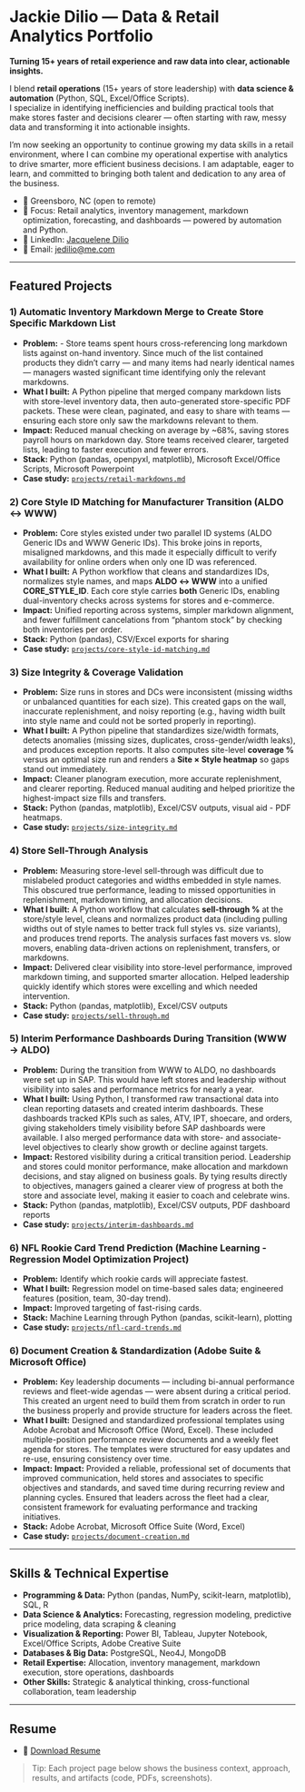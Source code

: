 # Jackie Dilio — Data & Retail Analytics Portfolio

**Turning 15+ years of retail experience and raw data into clear, actionable insights.**

I blend **retail operations** (15+ years of store leadership) with **data science & automation** (Python, SQL, Excel/Office Scripts).  
I specialize in identifying inefficiencies and building practical tools that make stores faster and decisions clearer — often starting with raw, messy data and transforming it into actionable insights.  

I’m now seeking an opportunity to continue growing my data skills in a retail environment, where I can combine my operational expertise with analytics to drive smarter, more efficient business decisions. I am adaptable, eager to learn, and committed to bringing both talent and dedication to any area of the business.

- 📍 Greensboro, NC (open to remote)
- 💼 Focus: Retail analytics, inventory management, markdown optimization, forecasting, and dashboards — powered by automation and Python.  
- 🔗 LinkedIn: [Jacquelene Dilio](https://www.linkedin.com/in/jacquelene-dilio-687aa58b)  
- 📧 Email: [jedilio@me.com](mailto:jedilio@me.com)  

---

## Featured Projects

### 1) Automatic Inventory Markdown Merge to Create Store Specific Markdown List
- **Problem:** - Store teams spent hours cross-referencing long markdown lists against on-hand inventory. Since much of the list contained products they didn’t carry — and many items had nearly identical names — managers wasted significant time identifying only the relevant markdowns.
- **What I built:** A Python pipeline that merged company markdown lists with store-level inventory data, then auto-generated store-specific PDF packets. These were clean, paginated, and easy to share with teams — ensuring each store only saw the markdowns relevant to them.
- **Impact:** Reduced manual checking on average by ~68%, saving stores payroll hours on markdown day. Store teams received clearer, targeted lists, leading to faster execution and fewer errors.
- **Stack:** Python (pandas, openpyxl, matplotlib), Microsoft Excel/Office Scripts, Microsoft Powerpoint
- **Case study:** [`projects/retail-markdowns.md`](projects/retail-markdowns.md)

### 2) Core Style ID Matching for Manufacturer Transition (ALDO ↔ WWW)
- **Problem:** Core styles existed under two parallel ID systems (ALDO Generic IDs and WWW Generic IDs). This broke joins in reports, misaligned markdowns, and this made it especially difficult to verify availability for online orders when only one ID was referenced.
- **What I built:** A Python workflow that cleans and standardizes IDs, normalizes style names, and maps **ALDO ↔ WWW** into a unified **CORE_STYLE_ID**. Each core style carries **both** Generic IDs, enabling dual-inventory checks across systems for stores and e-commerce.
- **Impact:** Unified reporting across systems, simpler markdown alignment, and fewer fulfillment cancelations from “phantom stock” by checking both inventories per order.
- **Stack:** Python (pandas), CSV/Excel exports for sharing
- **Case study:** [`projects/core-style-id-matching.md`](projects/core-style-id-matching.md)

### 3) Size Integrity & Coverage Validation
- **Problem:** Size runs in stores and DCs were inconsistent (missing widths or unbalanced quantities for each size). This created gaps on the wall, inaccurate replenishment, and noisy reporting (e.g., having width built into style name and could not be sorted properly in reporting).
- **What I built:** A Python pipeline that standardizes size/width formats, detects anomalies (missing sizes, duplicates, cross-gender/width leaks), and produces exception reports. It also computes site-level **coverage %** versus an optimal size run and renders a **Site × Style heatmap** so gaps stand out immediately.
- **Impact:** Cleaner planogram execution, more accurate replenishment, and clearer reporting. Reduced manual auditing and helped prioritize the highest-impact size fills and transfers.
- **Stack:** Python (pandas, matplotlib), Excel/CSV outputs, visual aid - PDF heatmaps.
- **Case study:** [`projects/size-integrity.md`](projects/size-integrity.md)

### 4) Store Sell-Through Analysis
- **Problem:** Measuring store-level sell-through was difficult due to mislabeled product categories and widths embedded in style names. This obscured true performance, leading to missed opportunities in replenishment, markdown timing, and allocation decisions.
- **What I built:** A Python workflow that calculates **sell-through %** at the store/style level, cleans and normalizes product data (including pulling widths out of style names to better track full styles vs. size variants), and produces trend reports. The analysis surfaces fast movers vs. slow movers, enabling data-driven actions on replenishment, transfers, or markdowns.
- **Impact:** Delivered clear visibility into store-level performance, improved markdown timing, and supported smarter allocation. Helped leadership quickly identify which stores were excelling and which needed intervention.
- **Stack:** Python (pandas, matplotlib), Excel/CSV outputs
- **Case study:** [`projects/sell-through.md`](projects/sell-through.md)

### 5) Interim Performance Dashboards During Transition (WWW → ALDO)
- **Problem:** During the transition from WWW to ALDO, no dashboards were set up in SAP. This would have left stores and leadership without visibility into sales and performance metrics for nearly a year.
- **What I built:** Using Python, I transformed raw transactional data into clean reporting datasets and created interim dashboards. These dashboards tracked KPIs such as sales, ATV, IPT, shoecare, and orders, giving stakeholders timely visibility before SAP dashboards were available. I also merged performance data with store- and associate-level objectives to clearly show growth or decline against targets.
- **Impact:** Restored visibility during a critical transition period. Leadership and stores could monitor performance, make allocation and markdown decisions, and stay aligned on business goals. By tying results directly to objectives, managers gained a clearer view of progress at both the store and associate level, making it easier to coach and celebrate wins.
- **Stack:** Python (pandas, matplotlib), Excel/CSV outputs, PDF dashboard reports
- **Case study:** [`projects/interim-dashboards.md`](projects/interim-dashboards.md)

### 6) NFL Rookie Card Trend Prediction (Machine Learning - Regression Model Optimization Project)
- **Problem:** Identify which rookie cards will appreciate fastest.
- **What I built:** Regression model on time-based sales data; engineered features (position, team, 30-day trend).
- **Impact:** Improved targeting of fast-rising cards.
- **Stack:** Machine Learning through Python (pandas, scikit-learn), plotting
- **Case study:** [`projects/nfl-card-trends.md`](projects/nfl-card-trends.md)

### 6) Document Creation & Standardization (Adobe Suite & Microsoft Office)
- **Problem:** Key leadership documents — including bi-annual performance reviews and fleet-wide agendas — were absent during a critical period. This created an urgent need to build them from scratch in order to run the business properly and provide structure for leaders across the fleet.
- **What I built:** Designed and standardized professional templates using Adobe Acrobat and Microsoft Office (Word, Excel). These included multiple-position performance review documents and a weekly fleet agenda for stores. The templates were structured for easy updates and re-use, ensuring consistency over time.
- **Impact:** **Impact:** Provided a reliable, professional set of documents that improved communication, held stores and associates to specific objectives and standards, and saved time during recurring review and planning cycles. Ensured that leaders across the fleet had a clear, consistent framework for evaluating performance and tracking initiatives.
- **Stack:** Adobe Acrobat, Microsoft Office Suite (Word, Excel)
- **Case study:** [`projects/document-creation.md`](projects/document-creation.md)

---

## Skills & Technical Expertise
- **Programming & Data:** Python (pandas, NumPy, scikit-learn, matplotlib), SQL, R  
- **Data Science & Analytics:** Forecasting, regression modeling, predictive price modeling, data scraping & cleaning  
- **Visualization & Reporting:** Power BI, Tableau, Jupyter Notebook, Excel/Office Scripts, Adobe Creative Suite  
- **Databases & Big Data:** PostgreSQL, Neo4J, MongoDB  
- **Retail Expertise:** Allocation, inventory management, markdown execution, store operations, dashboards  
- **Other Skills:** Strategic & analytical thinking, cross-functional collaboration, team leadership

---

## Resume
- 📄 [Download Resume](assets/resume.pdf)

> Tip: Each project page below shows the business context, approach, results, and artifacts (code, PDFs, screenshots).

